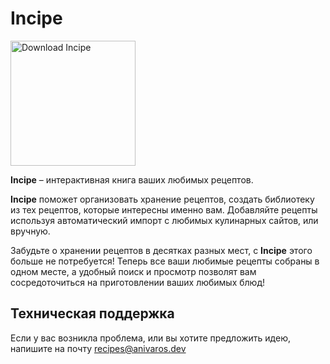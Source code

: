 # Incipe

[<img src="https://user-images.githubusercontent.com/873387/143027454-ce1da2a7-214f-486f-a866-5c14749ca89d.png" alt="Download Incipe" width="200">](https://apps.apple.com/ru/app/id1575544584)

**Incipe** – интерактивная книга ваших любимых рецептов.

**Incipe** поможет организовать хранение рецептов, создать библиотеку из тех рецептов, которые интересны именно вам. Добавляйте рецепты используя автоматический импорт с любимых кулинарных сайтов, или вручную.

Забудьте о хранении рецептов в десятках разных мест, с **Incipe** этого больше не потребуется! Теперь все ваши любимые рецепты собраны в одном месте, а удобный поиск и просмотр позволят вам сосредоточиться на приготовлении ваших любимых блюд!

## Техническая поддержка
Если у вас возникла проблема, или вы хотите предложить идею, напишите на почту recipes@anivaros.dev
